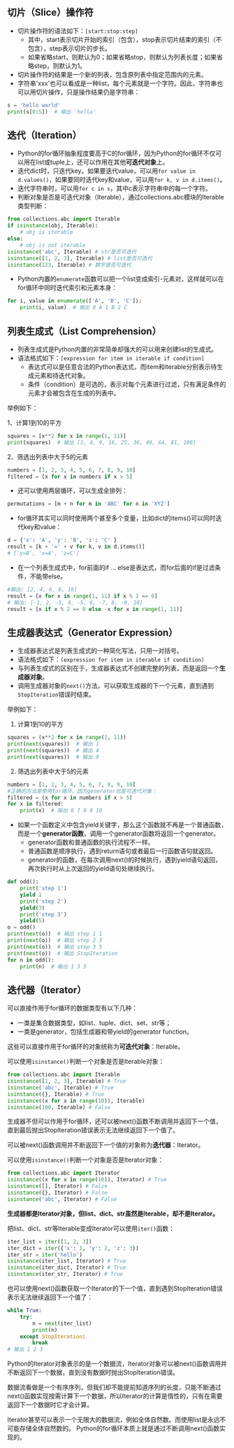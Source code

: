 ## 切片（Slice）操作符
- 切片操作符的语法如下：`[start:stop:step]`
  - 其中，start表示切片开始的索引（包含），stop表示切片结束的索引（不包含），step表示切片的步长。
  - 如果省略start，则默认为0；如果省略stop，则默认为列表长度；如果省略step，则默认为1。
- 切片操作符的结果是一个新的列表，包含原列表中指定范围内的元素。
- 字符串'xxx'也可以看成是一种list，每个元素就是一个字符。因此，字符串也可以用切片操作，只是操作结果仍是字符串：
```python
s = 'hello world'
print(s[0:5])  # 输出 'hello'
```

## 迭代（Iteration）
- Python的for循环抽象程度要高于C的for循环，因为Python的for循环不仅可以用在list或tuple上，还可以作用在其他**可迭代对象**上。
- 迭代dict时，只迭代key。如果要迭代value，可以用`for value in d.values()`，如果要同时迭代key和value，可以用`for k, v in d.items()`。
- 迭代字符串时，可以用`for c in s`，其中c表示字符串中的每一个字符。
- 判断对象是否是可迭代对象（Iterable），通过collections.abc模块的Iterable类型判断：
```python
from collections.abc import Iterable
if isinstance(obj, Iterable):
    # obj is iterable
else:
    # obj is not iterable
isinstance('abc', Iterable) # str是否可迭代
isinstance([1, 2, 3], Iterable) # list是否可迭代
isinstance(123, Iterable) # 数字是否可迭代
```
- Python内置的`enumerate`函数可以把一个list变成索引-元素对，这样就可以在for循环中同时迭代索引和元素本身：
```python
for i, value in enumerate(['A', 'B', 'C']):
    print(i, value)  # 输出 0 A 1 B 2 C
```
## 列表生成式（List Comprehension）
- 列表生成式是Python内置的非常简单却强大的可以用来创建list的生成式。
- 语法格式如下：`[expression for item in iterable if condition]`
  - 表达式可以是任意合法的Python表达式，而item和iterable分别表示待生成元素和待迭代对象。
  - 条件（condition）是可选的，表示对每个元素进行过滤，只有满足条件的元素才会被包含在生成的列表中。

举例如下：

1、计算1到10的平方
```python
squares = [x**2 for x in range(1, 11)]
print(squares)  # 输出 [1, 4, 9, 16, 25, 36, 49, 64, 81, 100]
```
2、筛选出列表中大于5的元素
```python
numbers = [1, 2, 3, 4, 5, 6, 7, 8, 9, 10]
filtered = [x for x in numbers if x > 5]
```
- 还可以使用两层循环，可以生成全排列：
```python
permutations = [m + n for m in 'ABC' for n in 'XYZ']
```
- for循环其实可以同时使用两个甚至多个变量，比如dict的items()可以同时迭代key和value：
```python
d = {'x': 'A', 'y': 'B', 'z': 'C' }
result = [k + '=' + v for k, v in d.items()]
# ['y=B', 'x=A', 'z=C']
```
- 在一个列表生成式中，for前面的if ... else是表达式，而for后面的if是过滤条件，不能带else。
```python
#输出: [2, 4, 6, 8, 10]
result = [x for x in range(1, 11) if x % 2 == 0]
# 输出: [-1, 2, -3, 4, -5, 6, -7, 8, -9, 10]
result = [x if x % 2 == 0 else -x for x in range(1, 11)]
```

## 生成器表达式（Generator Expression）
- 生成器表达式是列表生成式的一种简化写法，只用一对括号。
- 语法格式如下：`(expression for item in iterable if condition)`
- 与列表生成式的区别在于，生成器表达式不创建完整的列表，而是返回一个**生成器对象**。
- 调用生成器对象的`next()`方法，可以获取生成器的下一个元素，直到遇到`StopIteration`错误时结束。

举例如下：
1. 计算1到10的平方
```python
squares = (x**2 for x in range(1, 11))
print(next(squares))  # 输出 1
print(next(squares))  # 输出 4
print(next(squares))  # 输出 9
```
2. 筛选出列表中大于5的元素
```python
numbers = [1, 2, 3, 4, 5, 6, 7, 8, 9, 10]
#正确的方法是使用for循环，因为generator也是可迭代对象：
filtered = (x for x in numbers if x > 5)
for x in filtered:
    print(x)  # 输出 6 7 8 9 10
```
- 如果一个函数定义中包含yield关键字，那么这个函数就不再是一个普通函数，而是一个**generator函数**，调用一个generator函数将返回一个generator。
  - generator函数和普通函数的执行流程不一样。
  - 普通函数是顺序执行，遇到return语句或者最后一行函数语句就返回。
  - generator的函数，在每次调用next()的时候执行，遇到yield语句返回，再次执行时从上次返回的yield语句处继续执行。
```python
def odd():
    print('step 1')
    yield 1
    print('step 2')
    yield(3)
    print('step 3')
    yield(5)
o = odd()
print(next(o))  # 输出 step 1 1
print(next(o))  # 输出 step 2 3
print(next(o))  # 输出 step 3 5
print(next(o))  # 输出 StopIteration
for n in odd():
    print(n)  # 输出 1 3 5
```
## 迭代器（Iterator）

可以直接作用于for循环的数据类型有以下几种：
- 一类是集合数据类型，如list、tuple、dict、set、str等；
- 一类是generator，包括生成器和带yield的generator function。

这些可以直接作用于for循环的对象统称为**可迭代对象**：Iterable。

可以使用`isinstance()`判断一个对象是否是Iterable对象：
```python
from collections.abc import Iterable
isinstance([1, 2, 3], Iterable) # True
isinstance('abc', Iterable) # True
isinstance({}, Iterable) # True
isinstance((x for x in range(10)), Iterable)
isinstance(100, Iterable) # False
```
生成器不但可以作用于for循环，还可以被next()函数不断调用并返回下一个值，直到最后抛出StopIteration错误表示无法继续返回下一个值了。

可以被next()函数调用并不断返回下一个值的对象称为**迭代器**：Iterator。

可以使用`isinstance()`判断一个对象是否是Iterator对象：
```python
from collections.abc import Iterator
isinstance((x for x in range(10)), Iterator) # True
isinstance([], Iterator) # False
isinstance({}, Iterator) # False
isinstance('abc', Iterator) # False
```
**生成器都是Iterator对象，但list、dict、str虽然是Iterable，却不是Iterator。**

把list、dict、str等Iterable变成Iterator可以使用`iter()`函数：
```python
iter_list = iter([1, 2, 3])
iter_dict = iter({'x': 1, 'y': 2, 'z': 3})
iter_str = iter('hello')
isinstance(iter_list, Iterator) # True
isinstance(iter_dict, Iterator) # True
isinstance(iter_str, Iterator) # True
```

也可以使用next()函数获取一个Iterator的下一个值，直到遇到StopIteration错误表示无法继续返回下一个值了：
```python
while True:
    try:
        n = next(iter_list)
        print(n)
    except StopIteration:
        break
# 输出 1 2 3
```
Python的Iterator对象表示的是一个数据流，Iterator对象可以被next()函数调用并不断返回下一个数据，直到没有数据时抛出StopIteration错误。

数据流看做是一个有序序列，但我们却不能提前知道序列的长度，只能不断通过next()函数实现按需计算下一个数据，所以Iterator的计算是惰性的，只有在需要返回下一个数据时它才会计算。

Iterator甚至可以表示一个无限大的数据流，例如全体自然数。而使用list是永远不可能存储全体自然数的。
Python的for循环本质上就是通过不断调用next()函数实现的。